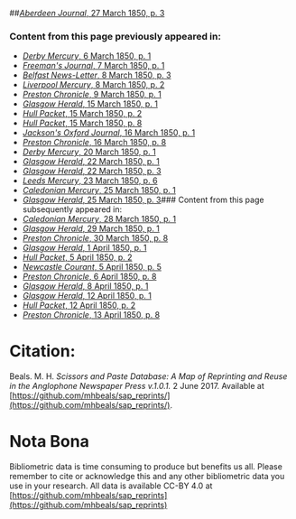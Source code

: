 ##[*Aberdeen Journal*, 27 March 1850, p. 3](https://mhbeals.github.io/sap_html/Aberdeen-Journal/Aberdeen-Journal-27-March-1850-p-3)

### Content from this page previously appeared in:
+ [*Derby Mercury*, 6 March 1850, p. 1](https://mhbeals.github.io/sap_html/Derby-Mercury/Derby-Mercury-6-March-1850-p-1)
+ [*Freeman's Journal*, 7 March 1850, p. 1](https://mhbeals.github.io/sap_html/Freeman's-Journal/Freeman's-Journal-7-March-1850-p-1)
+ [*Belfast News-Letter*, 8 March 1850, p. 3](https://mhbeals.github.io/sap_html/Belfast-News-Letter/Belfast-News-Letter-8-March-1850-p-3)
+ [*Liverpool Mercury*, 8 March 1850, p. 2](https://mhbeals.github.io/sap_html/Liverpool-Mercury/Liverpool-Mercury-8-March-1850-p-2)
+ [*Preston Chronicle*, 9 March 1850, p. 1](https://mhbeals.github.io/sap_html/Preston-Chronicle/Preston-Chronicle-9-March-1850-p-1)
+ [*Glasgow Herald*, 15 March 1850, p. 1](https://mhbeals.github.io/sap_html/Glasgow-Herald/Glasgow-Herald-15-March-1850-p-1)
+ [*Hull Packet*, 15 March 1850, p. 2](https://mhbeals.github.io/sap_html/Hull-Packet/Hull-Packet-15-March-1850-p-2)
+ [*Hull Packet*, 15 March 1850, p. 8](https://mhbeals.github.io/sap_html/Hull-Packet/Hull-Packet-15-March-1850-p-8)
+ [*Jackson's Oxford Journal*, 16 March 1850, p. 1](https://mhbeals.github.io/sap_html/Jackson's-Oxford-Journal/Jackson's-Oxford-Journal-16-March-1850-p-1)
+ [*Preston Chronicle*, 16 March 1850, p. 8](https://mhbeals.github.io/sap_html/Preston-Chronicle/Preston-Chronicle-16-March-1850-p-8)
+ [*Derby Mercury*, 20 March 1850, p. 1](https://mhbeals.github.io/sap_html/Derby-Mercury/Derby-Mercury-20-March-1850-p-1)
+ [*Glasgow Herald*, 22 March 1850, p. 1](https://mhbeals.github.io/sap_html/Glasgow-Herald/Glasgow-Herald-22-March-1850-p-1)
+ [*Glasgow Herald*, 22 March 1850, p. 3](https://mhbeals.github.io/sap_html/Glasgow-Herald/Glasgow-Herald-22-March-1850-p-3)
+ [*Leeds Mercury*, 23 March 1850, p. 6](https://mhbeals.github.io/sap_html/Leeds-Mercury/Leeds-Mercury-23-March-1850-p-6)
+ [*Caledonian Mercury*, 25 March 1850, p. 1](https://mhbeals.github.io/sap_html/Caledonian-Mercury/Caledonian-Mercury-25-March-1850-p-1)
+ [*Glasgow Herald*, 25 March 1850, p. 3](https://mhbeals.github.io/sap_html/Glasgow-Herald/Glasgow-Herald-25-March-1850-p-3)### Content from this page subsequently appeared in:
+ [*Caledonian Mercury*, 28 March 1850, p. 1](https://mhbeals.github.io/sap_html/Caledonian-Mercury/Caledonian-Mercury-28-March-1850-p-1)
+ [*Glasgow Herald*, 29 March 1850, p. 1](https://mhbeals.github.io/sap_html/Glasgow-Herald/Glasgow-Herald-29-March-1850-p-1)
+ [*Preston Chronicle*, 30 March 1850, p. 8](https://mhbeals.github.io/sap_html/Preston-Chronicle/Preston-Chronicle-30-March-1850-p-8)
+ [*Glasgow Herald*, 1 April 1850, p. 1](https://mhbeals.github.io/sap_html/Glasgow-Herald/Glasgow-Herald-1-April-1850-p-1)
+ [*Hull Packet*, 5 April 1850, p. 2](https://mhbeals.github.io/sap_html/Hull-Packet/Hull-Packet-5-April-1850-p-2)
+ [*Newcastle Courant*, 5 April 1850, p. 5](https://mhbeals.github.io/sap_html/Newcastle-Courant/Newcastle-Courant-5-April-1850-p-5)
+ [*Preston Chronicle*, 6 April 1850, p. 8](https://mhbeals.github.io/sap_html/Preston-Chronicle/Preston-Chronicle-6-April-1850-p-8)
+ [*Glasgow Herald*, 8 April 1850, p. 1](https://mhbeals.github.io/sap_html/Glasgow-Herald/Glasgow-Herald-8-April-1850-p-1)
+ [*Glasgow Herald*, 12 April 1850, p. 1](https://mhbeals.github.io/sap_html/Glasgow-Herald/Glasgow-Herald-12-April-1850-p-1)
+ [*Hull Packet*, 12 April 1850, p. 2](https://mhbeals.github.io/sap_html/Hull-Packet/Hull-Packet-12-April-1850-p-2)
+ [*Preston Chronicle*, 13 April 1850, p. 8](https://mhbeals.github.io/sap_html/Preston-Chronicle/Preston-Chronicle-13-April-1850-p-8)
                    
# Citation: 

Beals. M. H. *Scissors and Paste Database: A Map of Reprinting and Reuse in the Anglophone Newspaper Press v.1.0.1.* 2 June 2017. Available at [https://github.com/mhbeals/sap_reprints/](https://github.com/mhbeals/sap_reprints/). 
                    
# Nota Bona

Bibliometric data is time consuming to produce but benefits us all. Please remember to cite or acknowledge this and any other bibliometric data you use in your research. All data is available CC-BY 4.0 at [https://github.com/mhbeals/sap_reprints](https://github.com/mhbeals/sap_reprints)